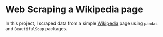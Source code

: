 # Web Scraping a Wikipedia page

In this project, I scraped data from a simple [Wikipedia](https://en.wikipedia.org/wiki/List_of_largest_companies_in_the_United_States_by_revenue) page using `pandas` and `BeautifulSoup` packages. 